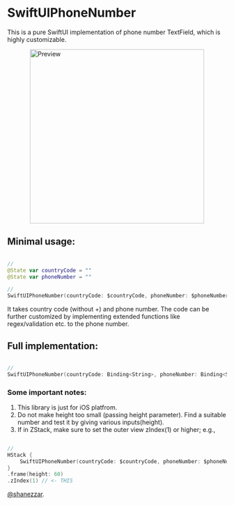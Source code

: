 # SwiftUIPhoneNumber

This is a pure SwiftUI implementation of phone number TextField, which is highly customizable.

<img src="preview.gif" alt="Preview" height="400" style="display: block; margin: 0 auto" />

## Minimal usage:
```swift

//
@State var countryCode = ""
@State var phoneNumber = ""

// 
SwiftUIPhoneNumber(countryCode: $countryCode, phoneNumber: $phoneNumber)

```

It takes country code (without +) and phone number. The code can be further customized by implementing extended functions like regex/validation etc. to the phone number.




## Full implementation:
```swift

// 
SwiftUIPhoneNumber(countryCode: Binding<String>, phoneNumber: Binding<String>, height: CGFloat, backgroundColor: Color, textColor: Color, textFont: Font, titleColor: Color, countryColor: Color, titleFont: Font, countryFont: Font)

```



### Some important notes:

1. This library is just for iOS platfrom.
2. Do not make height too small (passing height parameter). Find a suitable number and test it by giving various inputs(height).
3. If in ZStack, make sure to set the outer view zIndex(1) or higher; e.g.,

```swift

//
HStack {
    SwiftUIPhoneNumber(countryCode: $countryCode, phoneNumber: $phoneNumber)
}
.frame(height: 60)
.zIndex(1) // <- THIS

```


[@shanezzar](https://www.shanezzar.com).
